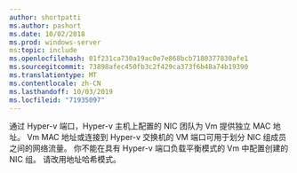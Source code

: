 ```yaml
---
author: shortpatti
ms.author: pashort
ms.date: 10/02/2018
ms.prod: windows-server
ms:topic: include
ms.openlocfilehash: 01f231ca730a19ac0e7e868bcb7180377830afe1
ms.sourcegitcommit: 73898afec450fb3c2f429ca373f6b48a74b19390
ms.translationtype: MT
ms.contentlocale: zh-CN
ms.lasthandoff: 10/03/2019
ms.locfileid: "71935097"
---
```

通过 Hyper-v 端口，Hyper-v 主机上配置的 NIC 团队为 Vm 提供独立 MAC 地址。  Vm MAC 地址或连接到 Hyper-v 交换机的 VM 端口可用于划分 NIC 组成员之间的网络流量。 你不能在具有 Hyper-v 端口负载平衡模式的 Vm 中配置创建的 NIC 组。 请改用地址哈希模式。 